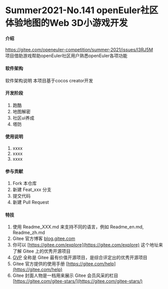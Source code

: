 # Summer2021-No.141 openEuler社区体验地图的Web 3D小游戏开发

#### 介绍
https://gitee.com/openeuler-competition/summer-2021/issues/I3RJ5M  
项目借助游戏帮助openEuler社区用户熟悉openEuler各项功能

#### 软件架构
软件架构说明
本项目基于cocos creator开发

#### 开发阶段
1.  跑酷
2.  地图解密
3.  社区ui养成
4.  塔防

#### 使用说明

1.  xxxx
2.  xxxx
3.  xxxx

#### 参与贡献

1.  Fork 本仓库
2.  新建 Feat_xxx 分支
3.  提交代码
4.  新建 Pull Request


#### 特技

1.  使用 Readme\_XXX.md 来支持不同的语言，例如 Readme\_en.md, Readme\_zh.md
2.  Gitee 官方博客 [blog.gitee.com](https://blog.gitee.com)
3.  你可以 [https://gitee.com/explore](https://gitee.com/explore) 这个地址来了解 Gitee 上的优秀开源项目
4.  [GVP](https://gitee.com/gvp) 全称是 Gitee 最有价值开源项目，是综合评定出的优秀开源项目
5.  Gitee 官方提供的使用手册 [https://gitee.com/help](https://gitee.com/help)
6.  Gitee 封面人物是一档用来展示 Gitee 会员风采的栏目 [https://gitee.com/gitee-stars/](https://gitee.com/gitee-stars/)
